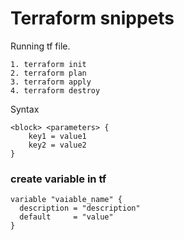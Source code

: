 # Terraform snippets



Running tf file.

```
1. terraform init
2. terraform plan 
3. terraform apply
4. terraform destroy
```

Syntax
```
<block> <parameters> {
    key1 = value1
    key2 = value2
} 
```

### create variable in tf
```
variable "vaiable_name" {
  description = "description"
  default     = "value" 
}
```
